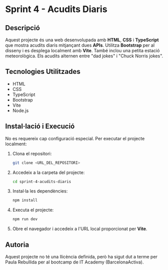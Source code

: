 # Sprint 4 - Acudits Diaris

## Descripció
Aquest projecte és una web desenvolupada amb **HTML**, **CSS** i **TypeScript** que mostra acudits diaris mitjançant dues **APIs**. Utilitza **Bootstrap** per al disseny i es desplega localment amb **Vite**. També inclou una petita estació meteorològica. Els acudits alternen entre "dad jokes" i "Chuck Norris jokes".

## Tecnologies Utilitzades
- HTML
- CSS
- TypeScript
- Bootstrap
- Vite
- Node.js

## Instal·lació i Execució
No es requereix cap configuració especial. Per executar el projecte localment:

1. Clona el repositori:
   ```bash
   git clone <URL_DEL_REPOSITORI>
   ```
2. Accedeix a la carpeta del projecte:
   ```bash
   cd sprint-4-acudits-diaris
   ```
3. Instal·la les dependències:
   ```bash
   npm install
   ```
4. Executa el projecte:
   ```bash
   npm run dev
   ```
5. Obre el navegador i accedeix a l'URL local proporcionat per **Vite**.

## Autoria
Aquest projecte no té una llicència definida, però ha sigut dut a terme per Paula Rebullida per al bootcamp de IT Academy (BarcelonaActiva).

